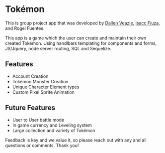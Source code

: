 # Tokémon

This is group project app that was developed by [Dallen Veazie](https://github.com/d-veazie), [Isacc Fiuza](https://github.com/ifiuza), and Rogel Fuentes.

This app is a game which the user can create and maintain their own created Tokémon. Using handlbars templating for components and forms, JS/Jquery, node server routing, SQL and Sequelize.

## Features
- Account Creation
- Tokémon Monster Creation
- Unique Character Element types
- Custom Pixel Sprite Animation

## Future Features
- User to User battle mode
- In game currency and Leveling system
- Large collection and variety of Tokémon

Feedback is key and we value it, so please reach out with any and all questions or comments. Thank you!

